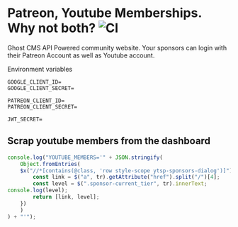 # Patreon, Youtube Memberships. Why not both? ![CI](https://github.com/nLight/src/workflows/CI/badge.svg)

Ghost CMS API Powered community website. Your sponsors can login with their Patreon Account as well as Youtube account.

Environment variables

```
GOOGLE_CLIENT_ID=
GOOGLE_CLIENT_SECRET=

PATREON_CLIENT_ID=
PATREON_CLIENT_SECRET=

JWT_SECRET=
```

## Scrap youtube members from the dashboard

```js
console.log("YOUTUBE_MEMBERS='" + JSON.stringify(
    Object.fromEntries(
    $x("//*[contains(@class, 'row style-scope ytsp-sponsors-dialog')]").map((tr) => {
        const link = $("a", tr).getAttribute("href").split("/")[4];
        const level = $(".sponsor-current_tier", tr).innerText;
console.log(level);
        return [link, level];
    })
    )
) + "'");
```
